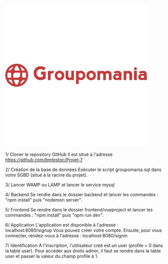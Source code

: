 ![Image](frontend/vueproject/src/assets/icon-left-font3.png)

1/ Cloner le repository GitHub 
Il est situé à l'adresse https://github.com/bmtestoc/Projet-7

2/ Création de la base de données
Exécuter le script groupomania.sql dans votre SGBD (situé à la racine du projet).

3/ Lancer WAMP ou LAMP et lancer le service mysql

4/ Backend
Se rendre dans le dossier backend et lancer les commandes : "npm install" puis "nodemon server".

5/ Frontend
Se rendre dans le dossier frontend/vueproject et lancer les commandes : "npm install" puis "npm run dev".

6/ Application
L'application est disponible à l'adresse : localhost:8080/signup
Vous pouvez créer votre compte.
Ensuite, pour vous connecter, rendez-vous à l'adresse : localhost:8080/signin 

7/ Identification
A l'inscription, l'utilisateur créé est un user (profile = 0 dans la table user).
Pour accéder aux droits admin, il faut se rendre dans la table user et  passer la valeur du champ profile à 1.

